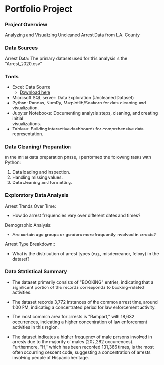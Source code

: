 # Portfolio Project

### Project Overview

Analyzing and Visualizing Uncleaned Arrest Data from L.A. County

### Data Sources

Arrest Data: The primary dataset used for this analysis is the "Arrest_2020.csv"

### Tools

- Excel: Data Source
  - [Download here](https://data.lacity.org/Public-Safety/Arrest-Data-from-2020-to-Present/amvf-fr72/about_data)
- Microsoft SQL server: Data Exploration (Uncleaned Dataset)
- Python: Pandas, NumPy, Matplotlib/Seaborn for data cleaning and visualization.
- Jupyter Notebooks: Documenting analysis steps, cleaning, and creating initial     
  visualizations.
- Tableau: Building interactive dashboards for comprehensive data representation.

### Data Cleaning/ Preparation

In the initial data preparation phase, I performed the following tasks with Python:

1. Data loading and inspection.
2. Handling missing values.
3. Data cleaning and formatting.

### Exploratory Data Analysis

Arrest Trends Over Time:
  - How do arrest frequencies vary over different dates and times?

Demographic Analysis:
  - Are certain age groups or genders more frequently involved in arrests?

Arrest Type Breakdown::
  - What is the distribution of arrest types (e.g., misdemeanor, felony) in the dataset?

### Data Statistical Summary

- The dataset primarily consists of "BOOKING" entries, indicating that a significant portion of the records corresponds to booking-related activities.

- The dataset records 3,772 instances of the common arrest time, around 1:00 PM, indicating a concentrated period for law enforcement activity.

- The most common area for arrests is "Rampart," with 18,632 occurrences, indicating a higher concentration of law enforcement activities in this region.

- The dataset indicates a higher frequency of male persons involved in arrests due to the majority of males (202,282 occurrences). Furthermore, "H," which has been recorded 131,366 times, is the most often occurring descent code, suggesting a concentration of arrests involving people of Hispanic heritage.



